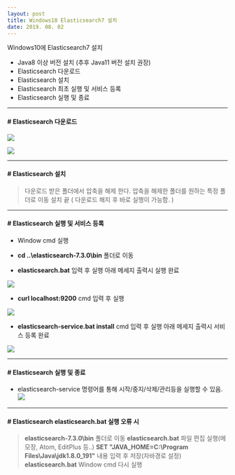 ```yaml
---
layout: post
title: Windows10 Elasticsearch7 설치
date: 2019. 08. 02
---
```


Windows10에 Elasticsearch7 설치
* Java8 이상 버전 설치 (추후 Java11 버전 설치 권장)
* Elasticsearch 다운로드
* Elasticsearch 설치
* Elasticsearch 최초 실행 및 서비스 등록
* Elasticsearch 실행 및 종료

- - -

#### # Elasticsearch 다운로드
![](http://baboototo.github.io/images/blogs/elasticsearch/elasticsearch-setting-01.png)

![](http://baboototo.github.io/images/blogs/elasticsearch/elasticsearch-setting-02.png)

- - -

#### # Elasticsearch 설치
 > 다운로드 받은 폴더에서 압축을 해제 한다.
 > 압축을 해제한 폴더를 원하는 특정 폴더로 이동
 > 설치 끝 ( 다운로드 해지 후 바로 실행이 가능함. )


- - -

#### # Elasticsearch 실행 및 서비스 등록
* Window cmd 실행

* **cd ..\elasticsearch-7.3.0\bin** 폴더로 이동

* **elasticsearch.bat** 입력 후 실행 아래 메세지 출력시 실행 완료

 ![](http://baboototo.github.io/images/blogs/elasticsearch/elasticsearch-setting-03.png)

* **curl localhost:9200** cmd 입력 후 실행

 ![](http://baboototo.github.io/images/blogs/elasticsearch/elasticsearch-setting-04.png)

* **elasticsearch-service.bat install** cmd 입력 후 실행 아래 메세지 출력시 서비스 등록 완료

 ![](http://baboototo.github.io/images/blogs/elasticsearch/elasticsearch-setting-05.png)

- - -

#### # Elasticsearch 실행 및 종료
* elasticsearch-service 명령어를 통해 시작/중지/삭제/관리등을 실행할 수 있음.
 ![](http://baboototo.github.io/images/blogs/elasticsearch/elasticsearch-setting-06.png)

- - -

#### # Elasticsearch elasticsearch.bat 실행 오류 시
> **elasticsearch-7.3.0\bin** 폴더로 이동
> **elasticsearch.bat** 파일 편집 실행(메모장, Atom, EditPlus 등..)
> **SET "JAVA_HOME=C:\Program Files\Java\jdk1.8.0_191"** 내용 입력 후 저장(자바경로 설정)
> **elasticsearch.bat** Window cmd 다시 실행


